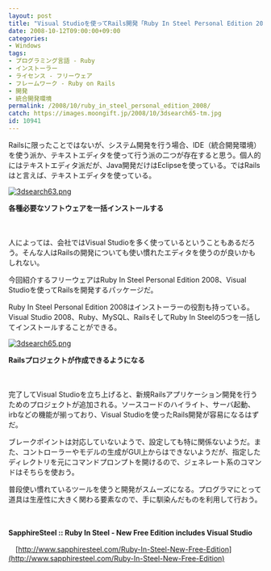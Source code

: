 ```yaml
---
layout: post
title: "Visual Studioを使ってRails開発「Ruby In Steel Personal Edition 2008」"
date: 2008-10-12T09:00:00+09:00
categories:
- Windows
tags: 
- プログラミング言語 - Ruby
- インストーラー
- ライセンス - フリーウェア
- フレームワーク - Ruby on Rails
- 開発
- 統合開発環境
permalink: /2008/10/ruby_in_steel_personal_edition_2008/
catch: https://images.moongift.jp/2008/10/3dsearch65-tm.jpg
id: 10941
---
```

Railsに限ったことではないが、システム開発を行う場合、IDE（統合開発環境）を使う派か、テキストエディタを使って行う派の二つが存在すると思う。個人的にはテキストエディタ派だが、Java開発だけはEclipseを使っている。ではRailsはと言えば、テキストエディタを使っている。

  

[![3dsearch63.png](https://images.moongift.jp/2008/10/3dsearch63-tm.jpg)](https://images.moongift.jp/2008/10/3dsearch63.png)  
  
**各種必要なソフトウェアを一括インストールする**

  

　

  

人によっては、会社ではVisual Studioを多く使っているということもあるだろう。そんな人はRailsの開発についても使い慣れたエディタを使うのが良いかもしれない。

  

今回紹介するフリーウェアはRuby In Steel Personal Edition 2008、Visual Studioを使ってRailsを開発するパッケージだ。

  
  
<!--more-->  

Ruby In Steel Personal Edition 2008はインストーラーの役割も持っている。Visual Studio 2008、Ruby、MySQL、RailsそしてRuby In Steelの5つを一括してインストールすることができる。

  

[![3dsearch65.png](https://images.moongift.jp/2008/10/3dsearch65-tm.jpg)](https://images.moongift.jp/2008/10/3dsearch65.png)  
  
**Railsプロジェクトが作成できるようになる**

  

　

  

完了してVisual Studioを立ち上げると、新規Railsアプリケーション開発を行うためのプロジェクトが追加される。ソースコードのハイライト、サーバ起動、irbなどの機能が揃っており、Visual Studioを使ったRails開発が容易になるはずだ。

  

ブレークポイントは対応していないようで、設定しても特に関係ないようだ。また、コントローラーやモデルの生成がGUI上からはできないようだが、指定したディレクトリを元にコマンドプロンプトを開けるので、ジェネレート系のコマンドはそちらを使おう。

  

普段使い慣れているツールを使うと開発がスムーズになる。プログラマにとって道具は生産性に大きく関わる要素なので、手に馴染んだものを利用して行おう。

  

　

  

**SapphireSteel :: Ruby In Steel - New Free Edition includes Visual Studio**

  

　[http://www.sapphiresteel.com/Ruby-In-Steel-New-Free-Edition](http://www.sapphiresteel.com/Ruby-In-Steel-New-Free-Edition)

  
  

